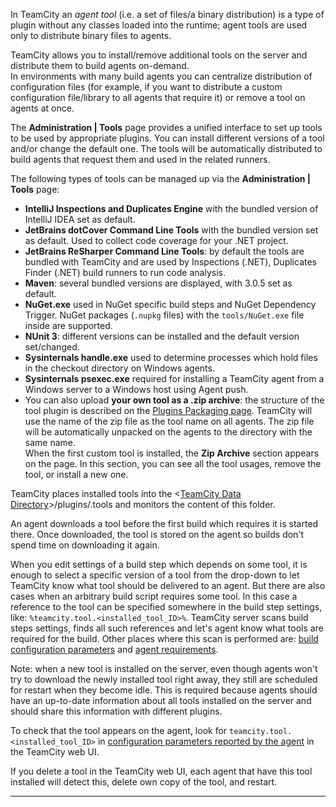 [//]: # (title: Installing Agent Tools)
[//]: # (auxiliary-id: Installing Agent Tools)
In TeamCity an _agent tool_ (i.e. a set of files/a binary distribution) is a type of plugin without any classes loaded into the runtime; agent tools are used only to distribute binary files to agents.

TeamCity allows you to install/remove additional tools on the server and distribute them to build agents on-demand.   
In environments with many build agents you can centralize distribution of configuration files (for example, if you want to distribute a custom configuration file/library to all agents that require it) or remove a tool on agents at once.

The __Administration | Tools__ page provides a unified interface to set up tools to be used by appropriate plugins. You can install different versions of a tool and/or change the default one. The tools will be automatically distributed to build agents that request them and used in the related runners.

The following types of tools can be managed up via the __Administration | Tools__ page:
* __IntelliJ Inspections and Duplicates Engine__ with the bundled version of IntelliJ IDEA set as default.
* __JetBrains dotCover Command Line Tools__ with the bundled version set as default. Used to collect code coverage for your .NET project.
* __JetBrains ReSharper Command Line Tools__: by default the tools are bundled with TeamCity and are used by Inspections (.NET), Duplicates Finder (.NET) build runners to run code analysis.
* __Maven__: several bundled versions are displayed, with 3.0.5 set as default.
* __NuGet.exe__ used in NuGet specific build steps and NuGet Dependency Trigger. NuGet packages (`.nupkg` files) with the `tools/NuGet.exe` file inside are supported.
* __NUnit 3__: different versions can be installed and the default version set/changed.
* __Sysinternals handle.exe__ used to determine processes which hold files in the checkout directory on Windows agents.
* __Sysinternals psexec.exe__ required for installing a TeamCity agent from a Windows server to a Windows host using Agent push.
* You can also upload __your own tool as a .zip archive__: the structure of the tool plugin is described on the [Plugins Packaging page](https://plugins.jetbrains.com/docs/teamcity/plugins-packaging.html#Tools). TeamCity will use the name of the zip file as the tool name on all agents. The zip file will be automatically unpacked on the agents to the directory with the same name.   
When the first custom tool is installed, the __Zip Archive__ section appears on the page. In this section, you can see all the tool usages, remove the tool, or install a new one.

TeamCity places installed tools into the \<[TeamCity Data Directory](teamcity-data-directory.md)\>\/plugins/.tools and monitors the content of this folder.

An agent downloads a tool before the first build which requires it is started there. Once downloaded, the tool is stored on the agent so builds don't spend time on downloading it again.

When you edit settings of a build step which depends on some tool, it is enough to select a specific version of a tool from the drop-down to let TeamCity know what tool should be delivered to an agent. But there are also cases when an arbitrary build script requires some tool. In this case a reference to the tool can be specified somewhere in the build step settings, like: `%teamcity.tool.<installed_tool_ID>%`. TeamCity server scans build steps settings, finds all such references and let's agent know what tools are required for the build. Other places where this scan is performed are: [build configuration parameters](configuring-build-parameters.md) and [agent requirements](agent-requirements.md). 
   
Note: when a new tool is installed on the server, even though agents won't try to download the newly installed tool right away, they still are scheduled for restart when they become idle. This is required because agents should have an up-to-date information about all tools installed on the server and should share this information with different plugins.

To check that the tool appears on the agent, look for `teamcity.tool.<installed_tool_ID>` in [configuration parameters reported by the agent](predefined-build-parameters.md#Agent+Properties) in the TeamCity web UI.

If you delete a tool in the TeamCity web UI, each agent that have this tool installed will detect this, delete own copy of the tool, and restart.

__ __